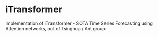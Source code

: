 # iTransformer
Implementation of iTransformer - SOTA Time Series Forecasting using Attention networks, out of Tsinghua / Ant group
